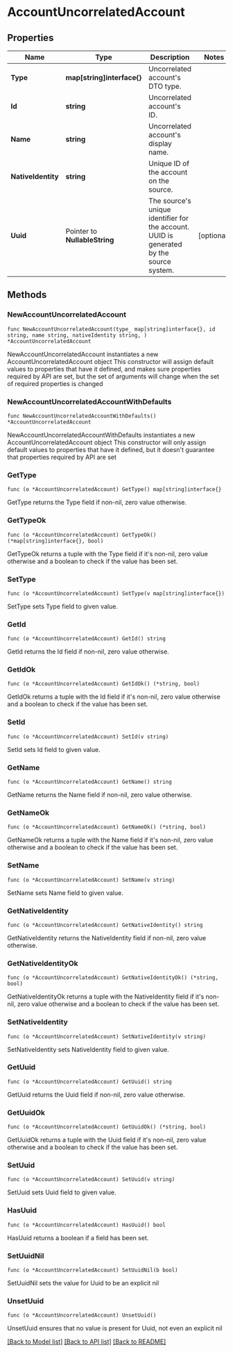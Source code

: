 # AccountUncorrelatedAccount

## Properties

Name | Type | Description | Notes
------------ | ------------- | ------------- | -------------
**Type** | **map[string]interface{}** | Uncorrelated account&#39;s DTO type. | 
**Id** | **string** | Uncorrelated account&#39;s ID. | 
**Name** | **string** | Uncorrelated account&#39;s display name. | 
**NativeIdentity** | **string** | Unique ID of the account on the source. | 
**Uuid** | Pointer to **NullableString** | The source&#39;s unique identifier for the account. UUID is generated by the source system. | [optional] 

## Methods

### NewAccountUncorrelatedAccount

`func NewAccountUncorrelatedAccount(type_ map[string]interface{}, id string, name string, nativeIdentity string, ) *AccountUncorrelatedAccount`

NewAccountUncorrelatedAccount instantiates a new AccountUncorrelatedAccount object
This constructor will assign default values to properties that have it defined,
and makes sure properties required by API are set, but the set of arguments
will change when the set of required properties is changed

### NewAccountUncorrelatedAccountWithDefaults

`func NewAccountUncorrelatedAccountWithDefaults() *AccountUncorrelatedAccount`

NewAccountUncorrelatedAccountWithDefaults instantiates a new AccountUncorrelatedAccount object
This constructor will only assign default values to properties that have it defined,
but it doesn't guarantee that properties required by API are set

### GetType

`func (o *AccountUncorrelatedAccount) GetType() map[string]interface{}`

GetType returns the Type field if non-nil, zero value otherwise.

### GetTypeOk

`func (o *AccountUncorrelatedAccount) GetTypeOk() (*map[string]interface{}, bool)`

GetTypeOk returns a tuple with the Type field if it's non-nil, zero value otherwise
and a boolean to check if the value has been set.

### SetType

`func (o *AccountUncorrelatedAccount) SetType(v map[string]interface{})`

SetType sets Type field to given value.


### GetId

`func (o *AccountUncorrelatedAccount) GetId() string`

GetId returns the Id field if non-nil, zero value otherwise.

### GetIdOk

`func (o *AccountUncorrelatedAccount) GetIdOk() (*string, bool)`

GetIdOk returns a tuple with the Id field if it's non-nil, zero value otherwise
and a boolean to check if the value has been set.

### SetId

`func (o *AccountUncorrelatedAccount) SetId(v string)`

SetId sets Id field to given value.


### GetName

`func (o *AccountUncorrelatedAccount) GetName() string`

GetName returns the Name field if non-nil, zero value otherwise.

### GetNameOk

`func (o *AccountUncorrelatedAccount) GetNameOk() (*string, bool)`

GetNameOk returns a tuple with the Name field if it's non-nil, zero value otherwise
and a boolean to check if the value has been set.

### SetName

`func (o *AccountUncorrelatedAccount) SetName(v string)`

SetName sets Name field to given value.


### GetNativeIdentity

`func (o *AccountUncorrelatedAccount) GetNativeIdentity() string`

GetNativeIdentity returns the NativeIdentity field if non-nil, zero value otherwise.

### GetNativeIdentityOk

`func (o *AccountUncorrelatedAccount) GetNativeIdentityOk() (*string, bool)`

GetNativeIdentityOk returns a tuple with the NativeIdentity field if it's non-nil, zero value otherwise
and a boolean to check if the value has been set.

### SetNativeIdentity

`func (o *AccountUncorrelatedAccount) SetNativeIdentity(v string)`

SetNativeIdentity sets NativeIdentity field to given value.


### GetUuid

`func (o *AccountUncorrelatedAccount) GetUuid() string`

GetUuid returns the Uuid field if non-nil, zero value otherwise.

### GetUuidOk

`func (o *AccountUncorrelatedAccount) GetUuidOk() (*string, bool)`

GetUuidOk returns a tuple with the Uuid field if it's non-nil, zero value otherwise
and a boolean to check if the value has been set.

### SetUuid

`func (o *AccountUncorrelatedAccount) SetUuid(v string)`

SetUuid sets Uuid field to given value.

### HasUuid

`func (o *AccountUncorrelatedAccount) HasUuid() bool`

HasUuid returns a boolean if a field has been set.

### SetUuidNil

`func (o *AccountUncorrelatedAccount) SetUuidNil(b bool)`

 SetUuidNil sets the value for Uuid to be an explicit nil

### UnsetUuid
`func (o *AccountUncorrelatedAccount) UnsetUuid()`

UnsetUuid ensures that no value is present for Uuid, not even an explicit nil

[[Back to Model list]](../README.md#documentation-for-models) [[Back to API list]](../README.md#documentation-for-api-endpoints) [[Back to README]](../README.md)


